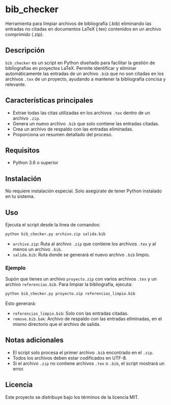 # bib_checker

Herramienta para limpiar archivos de bibliografía (.bib) eliminando las entradas no citadas en documentos LaTeX (.tex) contenidos en un archivo comprimido (.zip).

## Descripción

`bib_checker` es un script en Python diseñado para facilitar la gestión de bibliografías en proyectos LaTeX. Permite identificar y eliminar automáticamente las entradas de un archivo `.bib` que no son citadas en los archivos `.tex` de un proyecto, ayudando a mantener la bibliografía concisa y relevante.

## Características principales
- Extrae todas las citas utilizadas en los archivos `.tex` dentro de un archivo `.zip`.
- Genera un nuevo archivo `.bib` que solo contiene las entradas citadas.
- Crea un archivo de respaldo con las entradas eliminadas.
- Proporciona un resumen detallado del proceso.

## Requisitos
- Python 3.6 o superior

## Instalación
No requiere instalación especial. Solo asegúrate de tener Python instalado en tu sistema.

## Uso
Ejecuta el script desde la línea de comandos:

```bash
python bib_checker.py archivo.zip salida.bib
```

- `archivo.zip`: Ruta al archivo `.zip` que contiene los archivos `.tex` y al menos un archivo `.bib`.
- `salida.bib`: Ruta donde se generará el nuevo archivo `.bib` limpio.

### Ejemplo
Supón que tienes un archivo `proyecto.zip` con varios archivos `.tex` y un archivo `referencias.bib`. Para limpiar la bibliografía, ejecuta:

```bash
python bib_checker.py proyecto.zip referencias_limpio.bib
```

Esto generará:
- `referencias_limpio.bib`: Solo con las entradas citadas.
- `remove.bib.bak`: Archivo de respaldo con las entradas eliminadas, en el mismo directorio que el archivo de salida.

## Notas adicionales
- El script solo procesa el primer archivo `.bib` encontrado en el `.zip`.
- Todos los archivos deben estar codificados en UTF-8.
- Si el archivo `.zip` no contiene archivos `.tex` o `.bib`, el script mostrará un error.

## Licencia
Este proyecto se distribuye bajo los términos de la licencia MIT. 